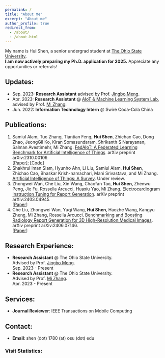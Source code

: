 ```yaml
---
permalink: /
title: "About Me"
excerpt: "About me"
author_profile: true
redirect_from: 
  - /about/
  - /about.html
---
```

My name is Hui Shen, a senior undergrad student at [The Ohio State University](https://www.osu.edu/).<br/>
**I am now actively preparing my Ph.D. application for 2025.** Appreciate any opportunities or referrals!
<br />

## Updates:
* Sep. 2023: **Research Assistant** advised by Prof. [Jingbo Meng](https://sites.google.com/view/jingbomeng).
* Apr. 2023: **Research Assistant** @ [AIoT & Machine Learning System Lab](https://aiot-mlsys-lab.github.io/), advised by Prof. [Mi Zhang](https://mi-zhang.github.io/).
* Jun. 2022: **Information Technology Intern** @ Swire Coca-Cola China

## Publications:
1. Samiul Alam, Tuo Zhang, Tiantian Feng, **Hui Shen**, Zhichao Cao, Dong Zhao, JeongGil Ko, Kiran Somasundaram, Shrikanth S Narayanan, Salman Avestimehr, Mi Zhang. <u>FedAIoT: A Federated Learning Benchmark for Artificial Intelligence of Things</u>. arXiv preprint arXiv:2310.00109. <br /> [[Paper](https://arxiv.org/pdf/2310.00109.pdf)]; [[Code](https://github.com/AIoT-MLSys-Lab/FedAIoT)]
2. Shakhrul Iman Siam, Hyunho Ahn, Li Liu, Samiul Alam, **Hui Shen**, Zhichao Cao, Bhaskar Krish-namachari, Mani Srivastava, and Mi Zhang. <u>Artificial Intelligence of Things: A Survey</u>.  Under review.
3. Zhongwei Wan, Che Liu, Xin Wang, Chaofan Tao, **Hui Shen**, Zhenwu Peng, Jie Fu, Rossella Arcucci, Huaxiu Yao, Mi Zhang. <u>Electrocardiogram Instruction Tuning for Report Generation</u>. arXiv preprint arXiv:2403.04945. <br /> [[Paper](https://arxiv.org/pdf/2403.04945.pdf)]
4. Che Liu, Zhongwei Wan, Yuqi Wang, **Hui Shen**, Haozhe Wang, Kangyu Zheng, Mi Zhang, Rossella Arcucci. <u>Benchmarking and Boosting Radiology Report Generation for 3D High-Resolution Medical Images</u>.  arXiv preprint arXiv:2406.07146. <br /> [[Paper](https://arxiv.org/pdf/2406.07146)]

## Research Experience:
* **Research Assistant** @ The Ohio State University.<br />
  Advised by Prof. [Jingbo Meng](https://sites.google.com/view/jingbomeng).<br />
  Sep. 2023 - Present 
* **Research Assistant** @ The Ohio State University.<br />
  Advised by Prof. [Mi Zhang](https://mi-zhang.github.io/).<br />
  Apr. 2023 - Present

## Services:
* **Journal Reviewer**: IEEE Transactions on Mobile Computing

## Contact:
* **Email**: shen (dot) 1780 (at) osu (dot) edu


### Visit Statistics:

<script type="text/javascript" src="//rf.revolvermaps.com/0/0/8.js?i=5ylwccp2z0z&amp;m=8&amp;c=ff0000&amp;cr1=ffffff&amp;f=calibri&amp;l=33&amp;z=11" async="async"></script>